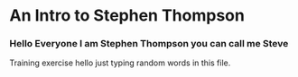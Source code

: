 # An Intro to Stephen Thompson

### Hello Everyone I am Stephen Thompson you can call me Steve

Training exercise hello just typing random words in this file. 